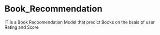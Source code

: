 # Book_Recommendation

IT is a Book Recoomendation Model that predict Books on the bsais pf user Rating and Score
